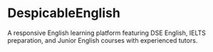 # DespicableEnglish

A responsive English learning platform featuring DSE English, IELTS preparation, and Junior English courses with experienced tutors.

